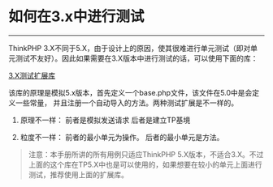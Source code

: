 # 如何在3.x中进行测试

* * * * *
ThinkPHP 3.X不同于5.X，由于设计上的原因，使其很难进行单元测试（即对单元测试不友好）。因此如果需要在3.X版本中进行测试的话，可以使用下面的库：

[3.X测试扩展库](https://github.com/CODE7070/TPUNIT)

该库的原理是模拟5.x版本，首先定义一个base.php文件，该文件在5.0中是会定义一些常量， 并且注册一个自动导入的方法。两种测试扩展是不一样的。
1. 原理不一样：
 前者是模拟发送请求
 后者是建立TP基境

2. 粒度不一样：
 前者的最小单元为操作。
 后者的最小单元是方法。


> 注意：本手册所讲的所有用例只适应ThinkPHP 5.X版本，不适合3.X。不过上面的这个库在TP5.X中也是可以使用的，如果想要在较小的单元上面进行测试，推荐使用上面的扩展库。